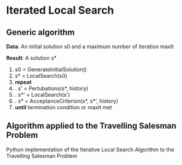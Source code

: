 # Iterated Local Search

## Generic algorithm

**Data**: An initial solution s0 and a maximum number of iteration maxIt

**Result**: A solution s*

1. s0 = GenerateInitialSolution()
2. s* = LocalSearch(s0)
3. **repeat**
4. .    s' = Pertubations(s*, history)
5. .    s*' = LocalSearch(s')
6. .    s* = AcceptanceCriterion(s*, s*', history)
7. **until** termination condition or maxIt met


## Algorithm applied to the Travelling Salesman Problem

Python implementation of the Iterative Local Search Algorithm to the Travelling Salesman Problem
